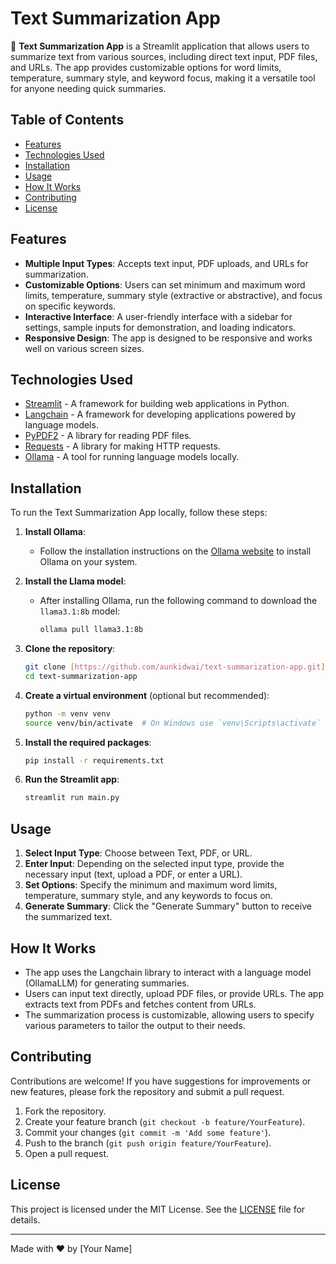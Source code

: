 # Text Summarization App

📝 **Text Summarization App** is a Streamlit application that allows users to summarize text from various sources, including direct text input, PDF files, and URLs. The app provides customizable options for word limits, temperature, summary style, and keyword focus, making it a versatile tool for anyone needing quick summaries.

## Table of Contents
- [Features](#features)
- [Technologies Used](#technologies-used)
- [Installation](#installation)
- [Usage](#usage)
- [How It Works](#how-it-works)
- [Contributing](#contributing)
- [License](#license)

## Features
- **Multiple Input Types**: Accepts text input, PDF uploads, and URLs for summarization.
- **Customizable Options**: Users can set minimum and maximum word limits, temperature, summary style (extractive or abstractive), and focus on specific keywords.
- **Interactive Interface**: A user-friendly interface with a sidebar for settings, sample inputs for demonstration, and loading indicators.
- **Responsive Design**: The app is designed to be responsive and works well on various screen sizes.

## Technologies Used
- [Streamlit](https://streamlit.io/) - A framework for building web applications in Python.
- [Langchain](https://langchain.readthedocs.io/en/latest/) - A framework for developing applications powered by language models.
- [PyPDF2](https://pypdf2.readthedocs.io/en/latest/) - A library for reading PDF files.
- [Requests](https://docs.python-requests.org/en/latest/) - A library for making HTTP requests.
- [Ollama](https://ollama.com/) - A tool for running language models locally.

## Installation
To run the Text Summarization App locally, follow these steps:

1. **Install Ollama**:
   - Follow the installation instructions on the [Ollama website](https://ollama.com/docs/installation) to install Ollama on your system.

2. **Install the Llama model**:
   - After installing Ollama, run the following command to download the `llama3.1:8b` model:
     ```bash
     ollama pull llama3.1:8b
     ```

3. **Clone the repository**:
   ```bash
   git clone [https://github.com/aunkidwai/text-summarization-app.git](https://github.com/aunkidwai/text-summarization-app.git)
   cd text-summarization-app
   ```

4. **Create a virtual environment** (optional but recommended):
   ```bash
   python -m venv venv
   source venv/bin/activate  # On Windows use `venv\Scripts\activate`
   ```

5. **Install the required packages**:
   ```bash
   pip install -r requirements.txt
   ```

6. **Run the Streamlit app**:
   ```bash
   streamlit run main.py
   ```

## Usage
1. **Select Input Type**: Choose between Text, PDF, or URL.
2. **Enter Input**: Depending on the selected input type, provide the necessary input (text, upload a PDF, or enter a URL).
3. **Set Options**: Specify the minimum and maximum word limits, temperature, summary style, and any keywords to focus on.
4. **Generate Summary**: Click the "Generate Summary" button to receive the summarized text.

## How It Works
- The app uses the Langchain library to interact with a language model (OllamaLLM) for generating summaries.
- Users can input text directly, upload PDF files, or provide URLs. The app extracts text from PDFs and fetches content from URLs.
- The summarization process is customizable, allowing users to specify various parameters to tailor the output to their needs.

## Contributing
Contributions are welcome! If you have suggestions for improvements or new features, please fork the repository and submit a pull request.

1. Fork the repository.
2. Create your feature branch (`git checkout -b feature/YourFeature`).
3. Commit your changes (`git commit -m 'Add some feature'`).
4. Push to the branch (`git push origin feature/YourFeature`).
5. Open a pull request.

## License
This project is licensed under the MIT License. See the [LICENSE](LICENSE) file for details.

---

Made with ❤️ by [Your Name]
